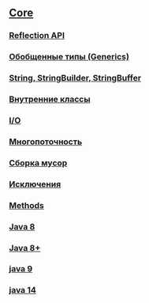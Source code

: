 ## <a href="core/readme.md">Core</a>
### <a href="reflection/readme.md">Reflection API</a>
### <a href="generics/readme.md">Обобщенные типы (Generics)</a>
### <a href="string/readme.md">String, StringBuilder, StringBuffer</a>
### <a href="classes/readme.md">Внутренние классы</a>
### <a href="io/readme.md">I/O</a>
### <a href="multithreading/readme.md">Многопоточность</a>
### <a href="garbage/readme.md">Сборка мусор</a>
### <a href="trycatch/readme.md">Исключения</a>
### <a href="methods/readme.md">Methods</a>
### <a href="java8/readme.md">Java 8</a>
### <a href="java8plus/readme.md">Java 8+</a>
### <a href="methods/readme.md">java 9</a>
### <a href="java14/readme.md">java 14</a>